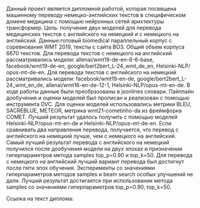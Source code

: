 Данный проект является дипломной работой, которая посвящена машинному переводу немецко-английских текстов в специфическом домене медицина с помощью нейронных сетей арихтектуры трансформер.
Цель: получение двух моделей для перевода медицинских текстов с английского на немецкий и с немецкого на английский.
Данные:готовый biomedical параллельный корпус с соревнования WMT 2019, тексты с сайта ВОЗ. Общий объем корпуса 6670 текстов.
Для перевода текстов с немецкого на английский рассматривались модели: allenai/wmt19-de-en-6-6-base, facebook/wmt19-de-en, google/bert2bert_L-24_wmt_de_en, Helsinki-NLP/оpus-mt-de-en.
Для перевода текстов с английского на немецкий рассматривались модели: facebook/wmt19-en-de, google/bert2bert_L-24_wmt_en_de, allenai/wmt16-en-de-12-1, Helsinki-NLP/оpus-mt-en-de.
В ходе работы данные были преобразованы в jsonlines словари. Пайплайн дообучения и оценки моделей был прописан и реализован с помощью инструмента DVC.
Для оценки моделей использовались метрики BLEU, SACREBLUE, METEOR, метрика wmt21-cometinho-da из фреймфорка COMET.
Лучший результат удалось получить с помощью моделей Helsinki-NLP/оpus-mt-en-de и Helsinki-NLP/оpus-mt-de-en.
Если сравнивать два направления перевода, получается, что перевод с английского на немецкий лучше, чем с немецкого на английский. 
Самый лучший результат перевода с английского на немецкий получился после дообучения модели на двух эпохах и призначении гиперпараметров метода samples top_p=0.90 и top_k=50.
Для перевода с немецкого на английский лучший вариант перевода был достигнут после пяти эпох обучения. Эксперименты со значениями гиперпараметров методов samples и beam search особых улучшений не дали. Лучший результат достигается при использовании метода samples со значениями гиперпараметров top_p=0.90, top_k=50.

Ссылка на текст диплома:

